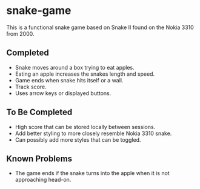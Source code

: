 # snake-game
This is a functional snake game based on Snake II found on the Nokia 3310 from 2000.
## Completed
- Snake moves around a box trying to eat apples.
- Eating an apple increases the snakes length and speed.
- Game ends when snake hits itself or a wall.
- Track score.
- Uses arrow keys or displayed buttons.
## To Be Completed
- High score that can be stored locally between sessions.
- Add better styling to more closely resemble Nokia 3310 snake.
- Can possibly add more styles that can be toggled.
## Known Problems
- The game ends if the snake turns into the apple when it is not approaching head-on.
